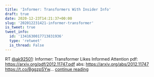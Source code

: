 ```yaml
---
title: 'Informer: Transformers With Insider Info'
draft: true
date: 2020-12-23T14:21:37+00:00
slug: '202012231421-informer-transformer'
is_tweet: true
tweet_info:
  id: '1341630017713831936'
  type: 'retweet'
  is_thread: False
---
```




RT [@ak92501](https://x.com/ak92501): Informer: Transformer Likes Informed Attention
pdf: <https://arxiv.org/pdf/2012.11747.pdf>
abs: <https://arxiv.org/abs/2012.11747> <https://t.co/BggzpSYw>… [continue reading](https://x.com/sytelus/status/1341630017713831936)
